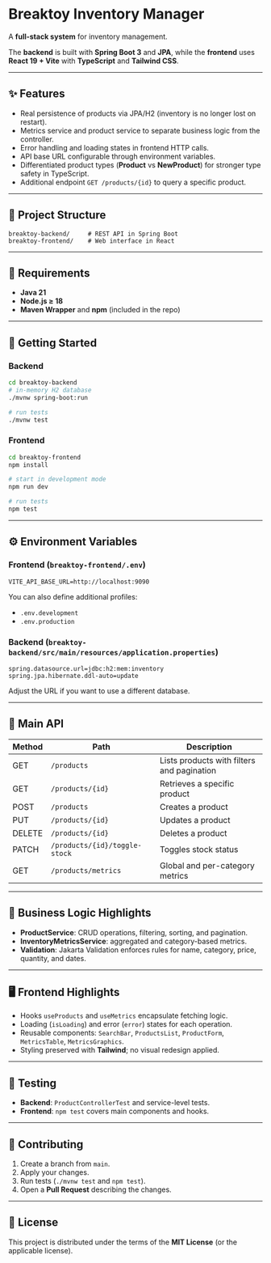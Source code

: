 # Breaktoy Inventory Manager

A **full-stack system** for inventory management.

The **backend** is built with **Spring Boot 3** and **JPA**, while the **frontend** uses **React 19 + Vite** with **TypeScript** and **Tailwind CSS**.

---

## ✨ Features

* Real persistence of products via JPA/H2 (inventory is no longer lost on restart).
* Metrics service and product service to separate business logic from the controller.
* Error handling and loading states in frontend HTTP calls.
* API base URL configurable through environment variables.
* Differentiated product types (**Product** vs **NewProduct**) for stronger type safety in TypeScript.
* Additional endpoint `GET /products/{id}` to query a specific product.

---

## 📁 Project Structure

```
breaktoy-backend/     # REST API in Spring Boot
breaktoy-frontend/    # Web interface in React
```

---

## 🔧 Requirements

* **Java 21**
* **Node.js ≥ 18**
* **Maven Wrapper** and **npm** (included in the repo)

---

## 🚀 Getting Started

### Backend

```bash
cd breaktoy-backend
# in-memory H2 database
./mvnw spring-boot:run

# run tests
./mvnw test
```

### Frontend

```bash
cd breaktoy-frontend
npm install

# start in development mode
npm run dev

# run tests
npm test
```

---

## ⚙️ Environment Variables

### Frontend (`breaktoy-frontend/.env`)

```env
VITE_API_BASE_URL=http://localhost:9090
```

You can also define additional profiles:

* `.env.development`
* `.env.production`

### Backend (`breaktoy-backend/src/main/resources/application.properties`)

```properties
spring.datasource.url=jdbc:h2:mem:inventory
spring.jpa.hibernate.ddl-auto=update
```

Adjust the URL if you want to use a different database.

---

## 📡 Main API

| Method | Path                          | Description                                |
| ------ | ----------------------------- | ------------------------------------------ |
| GET    | `/products`                   | Lists products with filters and pagination |
| GET    | `/products/{id}`              | Retrieves a specific product               |
| POST   | `/products`                   | Creates a product                          |
| PUT    | `/products/{id}`              | Updates a product                          |
| DELETE | `/products/{id}`              | Deletes a product                          |
| PATCH  | `/products/{id}/toggle-stock` | Toggles stock status                       |
| GET    | `/products/metrics`           | Global and per-category metrics            |

---

## 🧠 Business Logic Highlights

* **ProductService**: CRUD operations, filtering, sorting, and pagination.
* **InventoryMetricsService**: aggregated and category-based metrics.
* **Validation**: Jakarta Validation enforces rules for name, category, price, quantity, and dates.

---

## 🖥️ Frontend Highlights

* Hooks `useProducts` and `useMetrics` encapsulate fetching logic.
* Loading (`isLoading`) and error (`error`) states for each operation.
* Reusable components: `SearchBar`, `ProductsList`, `ProductForm`, `MetricsTable`, `MetricsGraphics`.
* Styling preserved with **Tailwind**; no visual redesign applied.

---

## 🧪 Testing

* **Backend**: `ProductControllerTest` and service-level tests.
* **Frontend**: `npm test` covers main components and hooks.

---

## 🤝 Contributing

1. Create a branch from `main`.
2. Apply your changes.
3. Run tests (`./mvnw test` and `npm test`).
4. Open a **Pull Request** describing the changes.

---

## 📄 License

This project is distributed under the terms of the **MIT License** (or the applicable license).
